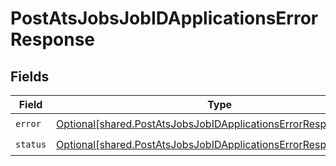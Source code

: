 # PostAtsJobsJobIDApplicationsErrorResponse


## Fields

| Field                                                                                                                                          | Type                                                                                                                                           | Required                                                                                                                                       | Description                                                                                                                                    |
| ---------------------------------------------------------------------------------------------------------------------------------------------- | ---------------------------------------------------------------------------------------------------------------------------------------------- | ---------------------------------------------------------------------------------------------------------------------------------------------- | ---------------------------------------------------------------------------------------------------------------------------------------------- |
| `error`                                                                                                                                        | [Optional[shared.PostAtsJobsJobIDApplicationsErrorResponseError]](undefined/models/shared/postatsjobsjobidapplicationserrorresponseerror.md)   | :heavy_check_mark:                                                                                                                             | N/A                                                                                                                                            |
| `status`                                                                                                                                       | [Optional[shared.PostAtsJobsJobIDApplicationsErrorResponseStatus]](undefined/models/shared/postatsjobsjobidapplicationserrorresponsestatus.md) | :heavy_check_mark:                                                                                                                             | N/A                                                                                                                                            |